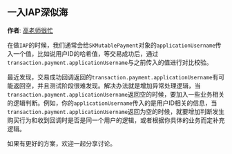 一入IAP深似海
----------
**作者**: [高老师很忙](https://weibo.com/517082456)

在做`IAP`的时候，我们通常会给`SKMutablePayment`对象的`applicationUsername`传入一个值，比如说用户ID的哈希值，等交易成功后，通过`transaction.payment.applicationUsername`与之前传入的值进行对比校验。

最近发现，交易成功回调返回的`transaction.payment.applicationUsername`有可能返回空，并且测试阶段很难发现。解决办法就是增加异常处理逻辑，当`transaction.payment.applicationUsername`返回空的时候，要加入一些业务相关的逻辑判断。例如，你的`applicationUsername`传入的是用户ID相关的信息，当`transaction.payment.applicationUsername`返回为空的时候，就要增加判断发生购买行为和收到回调时是否是同一个用户的逻辑，或者根据你具体的业务而定补充逻辑。

如果有更好的方案，欢迎一起分享讨论。
